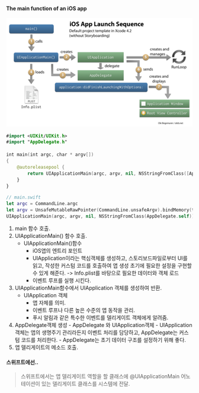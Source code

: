 
#### The main function of an iOS app

![launchsequence](iOSAppLanch.png)



```swift
#import <UIKit/UIKit.h>
#import "AppDelegate.h"
 
int main(int argc, char * argv[])
{
    @autoreleasepool {
        return UIApplicationMain(argc, argv, nil, NSStringFromClass([AppDelegate class]));
    }
}
```

```swift
// main.swift
let argc = CommandLine.argc
let argv = UnsafeMutableRawPointer(CommandLine.unsafeArgv).bindMemory(to: UnsafeMutablePointer<Int8>.self, capacity: Int(CommandLine.argc))
UIApplicationMain(argc, argv, nil, NSStringFromClass(AppDelegate.self))
```

1. main 함수 호출.
2. UIApplicationMain() 함수 호출.
	- UIApplicationMain()함수
		- iOS앱의 엔트리 포인트
		- UIApplication이라는 핵심객체를 생성하고, 스토리보드파일로부터 UI를 읽고, 작성한 커스텀 코드를 호출하여 앱 생성 초기에 필요한 설정을 구현할 수 있게 해준다. -> Info.plist를 바탕으로 필요한 데이터와 객체 로드
		- 이벤트 루프를 실행 시킨다.
3. UIApplicationMain함수에서 UIApplication 객체를 생성하여 반환.
	- UIApplication 객체
		- 앱 자체를 의미.
		- 이벤트 루프나 다른 높은 수준의 앱 동작을 관리.
		- 푸시 알림과 같은 특수한 이벤트를 델리게이트 객체에게 알려줌.
4. AppDelegate객체 생성
		- AppDelegate 와 UIApplication객체
			- UIApplication객체는 앱의 생명주기 관리라든지 이벤트 처리를 담당하고, AppDelegate는 커스텀 코드를 처리한다.
			- AppDelegate는 초기 데이터 구조를 설정하기 위해 좋다.
4. 앱 델리게이트의 메소드 호출.


#### 스위프트에선..
> 스위프트에서는 앱 델리게이트 역할을 할 클래스에 @UIApplicationMain 어노테이션이 있는 델리게이트 클래스를 시스템에 전달.